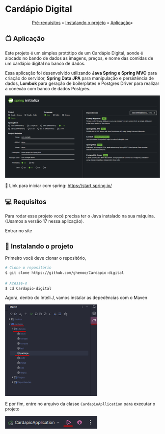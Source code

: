 <h1>Cardápio Digital</h1>

<p align="center">
  <a href="#pre-requisites">Pré-requisitos</a> •
  <a href="#how-to-use">Instalando o projeto</a> •
  <a href="#application">Aplicação</a>•
</p>

<h2 id="application">📺 Aplicação</h2>
Este projeto é um simples protótipo de um Cardápio Digital, aonde é alocado no bando de dados as imagens, preços, e nome das comidas de um cardápio digital no banco de dados.

Essa aplicação foi desenvolvido utilizando **Java Spring e Spring MVC** para criação do servidor, **Spring Data JPA** para manipulação e persistência de dados, **Lombok** para geração de boilerplates e Postgres Driver para realizar a conexão com banco de dados Postgres.

<img width="850px" src="./.github/spring.png">

📎 Link para iniciar com spring: https://start.spring.io/

<h2 id="pre-requisites">💻 Requisitos</h2> 

Para rodar esse projeto você precisa ter o Java instalado na sua máquina. (Usamos a versão 17 nessa aplicação).

Entrar no site

<h2 id="how-to-use"> 🚀 Instalando o projeto</h2>

Primeiro você deve clonar o repositório,

```bash
# Clone o repositório
$ git clone https://github.com/ghenoo/Cardapio-digital

# Acesse-o
$ cd Cardapio-digital
```

Agora, dentro do IntelliJ, vamos instalar as depedências com o Maven

<img width="300px" src="./.github/instalar-depend.png">

E por fim, entre no arquivo da classe `CardapioApllication` para executar o projeto

<img width="300px" src="./.github/executar.png">

